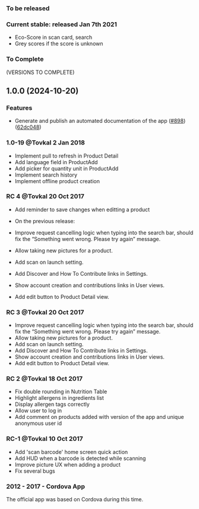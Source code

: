 ### To be released

### Current stable: released Jan 7th 2021

* Eco-Score in scan card, search
* Grey scores if the score is unknown

### To Complete
(VERSIONS TO COMPLETE)

## 1.0.0 (2024-10-20)


### Features

* Generate and publish an automated documentation of the app ([#898](https://github.com/maleshchenko/openfoodfacts-ios/issues/898)) ([62dc048](https://github.com/maleshchenko/openfoodfacts-ios/commit/62dc048123e860190c6cab750adbf717f8b37725))

### 1.0-19 @Tovkal 2 Jan 2018 

* Implement pull to refresh in Product Detail
* Add language field in ProductAdd
* Add picker for quantity unit in ProductAdd
* Implement search history
* Implement offline product creation

### RC 4 @Tovkal  20 Oct 2017 

* Add reminder to save changes when editting a product

* On the previous release:
* Improve request cancelling logic when typing into the search bar, should fix the “Something went wrong. Please try again” message.
* Allow taking new pictures for a product.
* Add scan on launch setting.
* Add Discover and How To Contribute links in Settings.
* Show account creation and contributions links in User views.
* Add edit button to Product Detail view.

### RC 3 @Tovkal  20 Oct 2017 

* Improve request cancelling logic when typing into the search bar, should fix the “Something went wrong. Please try again” message.
* Allow taking new pictures for a product.
* Add scan on launch setting.
* Add Discover and How To Contribute links in Settings.
* Show account creation and contributions links in User views.
* Add edit button to Product Detail view.

### RC 2 @Tovkal 18 Oct 2017 

* Fix double rounding in Nutrition Table
* Highlight allergens in ingredients list
* Display allergen tags correctly
* Allow user to log in
* Add comment on products added with version of the app and unique anonymous user id

### RC-1 @Tovkal 10 Oct 2017

* Add 'scan barcode' home screen quick action
* Add HUD when a barcode is detected while scanning
* Improve picture UX when adding a product
* Fix several bugs


### 2012 - 2017 - Cordova App
The official app was based on Cordova during this time.
